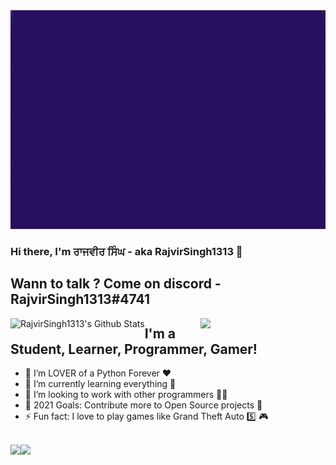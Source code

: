 <img src='https://github.com/RajvirSingh1313/RajvirSingh1313/blob/master/RAJVIR%20SINGH.gif?raw=true' width='2000"' height='350"'>

### Hi there, I'm ਰਾਜਵੀਰ ਸਿੰਘ - aka RajvirSingh1313 👋
## Wann to talk ? Come on discord - RajvirSingh1313#4741

<img align='right' src='https://user-images.githubusercontent.com/5713670/87202985-820dcb80-c2b6-11ea-9f56-7ec461c497c3.gif' width='200"'>

<img align="left" alt="RajvirSingh1313's Github Stats" src="https://github-readme-stats.vercel.app/api?username=RajvirSingh1313&show_icons=true&hide_border=true" />

## I'm a Student, Learner, Programmer, Gamer!
- 🔭 I’m LOVER of a Python Forever ❤
- 🌱 I’m currently learning everything 🤣
- 👯 I’m looking to work with other programmers 👨‍💻
- 🥅 2021 Goals: Contribute more to Open Source projects 🤝
- ⚡ Fun fact: I love to play games like Grand Theft Auto 5️⃣ 🎮
<br />
<a href="https://github.com/RajvirSingh1313">
  <img align="left" src="https://github-readme-stats.vercel.app/api/top-langs/?username=RajvirSingh1313&layout=compact" />

<a href="https://github.com/RajvirSingh1313/cpython">
  <img align="left" src="https://github-readme-stats.vercel.app/api/pin/?username=RajvirSingh1313&repo=cpython" />
<div align="center">
